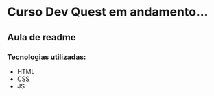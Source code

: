 # Curso Dev Quest em andamento...

## Aula de readme 

### Tecnologias utilizadas:
- HTML
- CSS
- JS